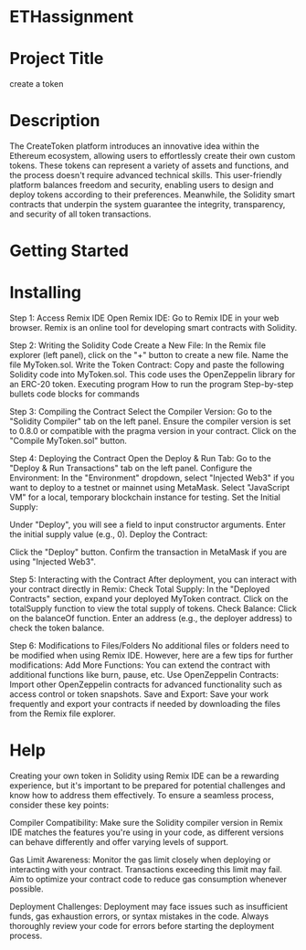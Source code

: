 # ETHassignment

# Project Title
create a token
# Description
The CreateToken platform introduces an innovative idea within the Ethereum ecosystem, allowing users to effortlessly create their own custom tokens. These tokens can represent a variety of assets and functions, and the process doesn't require advanced technical skills. This user-friendly platform balances freedom and security, enabling users to design and deploy tokens according to their preferences. Meanwhile, the Solidity smart contracts that underpin the system guarantee the integrity, transparency, and security of all token transactions.






# Getting Started

# Installing
Step 1: Access Remix IDE Open Remix IDE: Go to Remix IDE in your web browser. Remix is an online tool for developing smart contracts with Solidity.

Step 2: Writing the Solidity Code Create a New File:
In the Remix file explorer (left panel), click on the "+" button to create a new file. Name the file MyToken.sol. Write the Token Contract: Copy and paste the following Solidity code into MyToken.sol. This code uses the OpenZeppelin library for an ERC-20 token. Executing program How to run the program Step-by-step bullets code blocks for commands

Step 3: Compiling the Contract Select the Compiler Version: 
Go to the "Solidity Compiler" tab on the left panel. Ensure the compiler version is set to 0.8.0 or compatible with the pragma version in your contract. Click on the "Compile MyToken.sol" button. 

Step 4: Deploying the Contract Open the Deploy & Run Tab:
Go to the "Deploy & Run Transactions" tab on the left panel. Configure the Environment:
In the "Environment" dropdown, select "Injected Web3" if you want to deploy to a testnet or mainnet using MetaMask. Select "JavaScript VM" for a local, temporary blockchain instance for testing. Set the Initial Supply:

Under "Deploy", you will see a field to input constructor arguments. Enter the initial supply value (e.g., 0). Deploy the Contract:

Click the "Deploy" button. Confirm the transaction in MetaMask if you are using "Injected Web3". 

Step 5: Interacting with the Contract After deployment, you can interact with your contract directly in Remix:
Check Total Supply:
In the "Deployed Contracts" section, expand your deployed MyToken contract. Click on the totalSupply function to view the total supply of tokens. Check Balance:
Click on the balanceOf function. Enter an address (e.g., the deployer address) to check the token balance. 

Step 6: Modifications to Files/Folders No additional files or folders need to be modified when using Remix IDE. However, here are a few tips for further modifications:
Add More Functions: You can extend the contract with additional functions like burn, pause, etc. Use OpenZeppelin Contracts: Import other OpenZeppelin contracts for advanced functionality such as access control or token snapshots. Save and Export: Save your work frequently and export your contracts if needed by downloading the files from the Remix file explorer.
# Help
Creating your own token in Solidity using Remix IDE can be a rewarding experience, but it's important to be prepared for potential challenges and know how to address them effectively. To ensure a seamless process, consider these key points:

Compiler Compatibility:
Make sure the Solidity compiler version in Remix IDE matches the features you're using in your code, as different versions can behave differently and offer varying levels of support.

Gas Limit Awareness:
Monitor the gas limit closely when deploying or interacting with your contract. Transactions exceeding this limit may fail. Aim to optimize your contract code to reduce gas consumption whenever possible.

Deployment Challenges:
Deployment may face issues such as insufficient funds, gas exhaustion errors, or syntax mistakes in the code. Always thoroughly review your code for errors before starting the deployment process.





